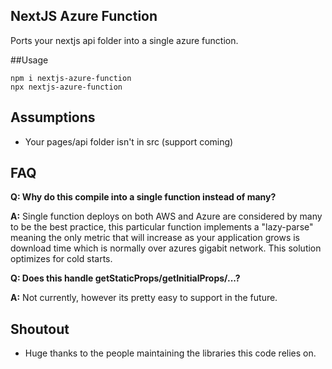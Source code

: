 ## NextJS Azure Function

Ports your nextjs api folder into a single azure function.

##Usage

```shell
npm i nextjs-azure-function
npx nextjs-azure-function
```


## Assumptions
- Your pages/api folder isn't in src (support coming)

## FAQ

**Q: Why do this compile into a single function instead of many?**

**A:** Single function deploys on both AWS and Azure are considered by many to be the best practice, this
particular function implements a "lazy-parse" meaning the only metric that will increase as your application grows
is download time which is normally over azures gigabit network. This solution optimizes for cold starts.

**Q: Does this handle getStaticProps/getInitialProps/...?**

**A:** Not currently, however its pretty easy to support in the future.


## Shoutout
- Huge thanks to the people maintaining the libraries this code relies on.


